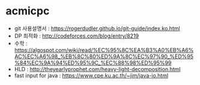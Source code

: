 # acmicpc
- git 사용설명서 : https://rogerdudler.github.io/git-guide/index.ko.html
- DP 최적화 : http://codeforces.com/blog/entry/8219
- 수학 : https://algospot.com/wiki/read/%EC%95%8C%EA%B3%A0%EB%A6%AC%EC%A6%98_%EB%8C%80%ED%9A%8C%EC%97%90_%ED%95%84%EC%9A%94%ED%95%9C_%EC%88%98%ED%95%99
- HLD : http://theyearlyprophet.com/heavy-light-decomposition.html
- fast input for java : https://www.cpe.ku.ac.th/~jim/java-io.html
